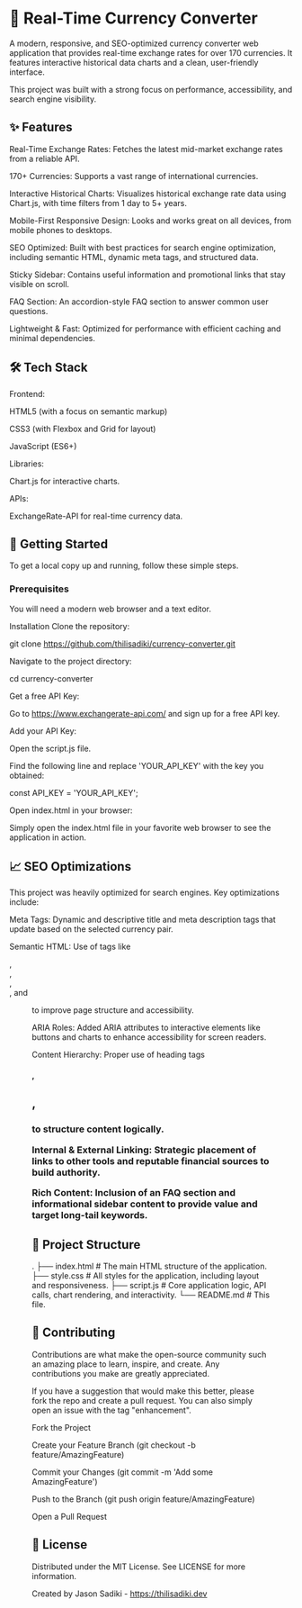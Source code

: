 # 💱 Real-Time Currency Converter
A modern, responsive, and SEO-optimized currency converter web application that provides real-time exchange rates for over 170 currencies. It features interactive historical data charts and a clean, user-friendly interface.

This project was built with a strong focus on performance, accessibility, and search engine visibility.

## ✨ Features
Real-Time Exchange Rates: Fetches the latest mid-market exchange rates from a reliable API.

170+ Currencies: Supports a vast range of international currencies.

Interactive Historical Charts: Visualizes historical exchange rate data using Chart.js, with time filters from 1 day to 5+ years.

Mobile-First Responsive Design: Looks and works great on all devices, from mobile phones to desktops.

SEO Optimized: Built with best practices for search engine optimization, including semantic HTML, dynamic meta tags, and structured data.

Sticky Sidebar: Contains useful information and promotional links that stay visible on scroll.

FAQ Section: An accordion-style FAQ section to answer common user questions.

Lightweight & Fast: Optimized for performance with efficient caching and minimal dependencies.

## 🛠️ Tech Stack
Frontend:

HTML5 (with a focus on semantic markup)

CSS3 (with Flexbox and Grid for layout)

JavaScript (ES6+)

Libraries:

Chart.js for interactive charts.

APIs:

ExchangeRate-API for real-time currency data.

## 🚀 Getting Started
To get a local copy up and running, follow these simple steps.

### Prerequisites
You will need a modern web browser and a text editor.

Installation
Clone the repository:

git clone https://github.com/thilisadiki/currency-converter.git

Navigate to the project directory:

cd currency-converter

Get a free API Key:

Go to https://www.exchangerate-api.com/ and sign up for a free API key.

Add your API Key:

Open the script.js file.

Find the following line and replace 'YOUR_API_KEY' with the key you obtained:

const API_KEY = 'YOUR_API_KEY'; 

Open index.html in your browser:

Simply open the index.html file in your favorite web browser to see the application in action.

## 📈 SEO Optimizations
This project was heavily optimized for search engines. Key optimizations include:

Meta Tags: Dynamic and descriptive title and meta description tags that update based on the selected currency pair.

Semantic HTML: Use of tags like <main>, <section>, <aside>, <nav>, and <figure> to improve page structure and accessibility.

ARIA Roles: Added ARIA attributes to interactive elements like buttons and charts to enhance accessibility for screen readers.

Content Hierarchy: Proper use of heading tags <h1>, <h2>, <h3> to structure content logically.

Internal & External Linking: Strategic placement of links to other tools and reputable financial sources to build authority.

Rich Content: Inclusion of an FAQ section and informational sidebar content to provide value and target long-tail keywords.

## 📁 Project Structure
.
├── index.html      # The main HTML structure of the application.
├── style.css       # All styles for the application, including layout and responsiveness.
├── script.js       # Core application logic, API calls, chart rendering, and interactivity.
└── README.md       # This file.

## 🤝 Contributing
Contributions are what make the open-source community such an amazing place to learn, inspire, and create. Any contributions you make are greatly appreciated.

If you have a suggestion that would make this better, please fork the repo and create a pull request. You can also simply open an issue with the tag "enhancement".

Fork the Project

Create your Feature Branch (git checkout -b feature/AmazingFeature)

Commit your Changes (git commit -m 'Add some AmazingFeature')

Push to the Branch (git push origin feature/AmazingFeature)

Open a Pull Request

## 📄 License
Distributed under the MIT License. See LICENSE for more information.

Created by Jason Sadiki - https://thilisadiki.dev
